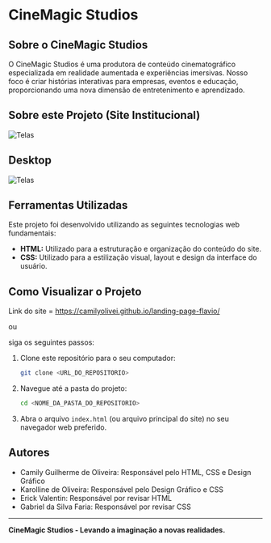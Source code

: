 # CineMagic Studios

## Sobre o CineMagic Studios

O CineMagic Studios é uma produtora de conteúdo cinematográfico especializada em realidade aumentada e experiências imersivas. Nosso foco é criar histórias interativas para empresas, eventos e educação, proporcionando uma nova dimensão de entretenimento e aprendizado.

## Sobre este Projeto (Site Institucional)

![Telas](https://a.imagem.app/BzPnGy.png)

## Desktop

![Telas](./desktop,gif)

## Ferramentas Utilizadas

Este projeto foi desenvolvido utilizando as seguintes tecnologias web fundamentais:

* **HTML:** Utilizado para a estruturação e organização do conteúdo do site.
* **CSS:** Utilizado para a estilização visual, layout e design da interface do usuário.

## Como Visualizar o Projeto

Link do site = https://camilyolivei.github.io/landing-page-flavio/

ou

siga os seguintes passos:

1.  Clone este repositório para o seu computador:
    ```bash
    git clone <URL_DO_REPOSITORIO>
    ```
2.  Navegue até a pasta do projeto:
    ```bash
    cd <NOME_DA_PASTA_DO_REPOSITORIO>
    ```
3.  Abra o arquivo `index.html` (ou arquivo principal do site) no seu navegador web preferido.

## Autores

- Camily Guilherme de Oliveira: Responsável pelo HTML, CSS e Design Gráfico
- Karolline de Oliveira: Responsável pelo Design Gráfico e CSS
- Erick Valentin: Responsável por revisar HTML
- Gabriel da Silva Faria: Responsável por revisar CSS

---

**CineMagic Studios - Levando a imaginação a novas realidades.**
